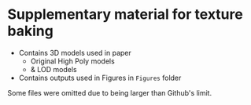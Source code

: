 # Supplementary material for texture baking

- Contains 3D models used in paper
    - Original High Poly models
    - & LOD models
- Contains outputs used in Figures in `Figures` folder

Some files were omitted due to being larger than Github's limit.
